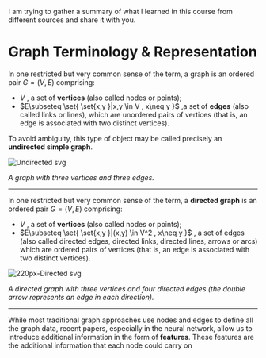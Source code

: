 I am trying to gather a summary of what I learned in this course from different sources and share it with you.

# Graph Terminology & Representation

In one restricted but very common sense of the term, a graph is an ordered pair $G=(V,E)$ comprising: 

  - $V$ , a set of **vertices** (also called nodes or points);
  - $E\subseteq  \set{   \set{x,y \}|x,y \in V , x\neq y \}$ ,a set of **edges** (also called links or lines), which are unordered pairs of vertices (that is, an edge is associated with two distinct vertices).
  
  To avoid ambiguity, this type of object may be called precisely an **undirected simple graph**. 
  

![Undirected svg](https://user-images.githubusercontent.com/47760229/190175645-47339095-3134-4184-866c-d752cbc16b8e.png)

*A graph with three vertices and three edges.*

------

In one restricted but very common sense of the term, a **directed graph** is an ordered pair $G=(V,E)$ comprising:

  - $V$ , a set of **vertices** (also called nodes or points);
  - $E\subseteq  \set{   \set{x,y \}|(x,y) \in V^2 , x\neq y \}$ , a set of edges (also called directed edges, directed links, directed lines, arrows or arcs) which are ordered pairs of vertices (that is, an edge is associated with two distinct vertices).

![220px-Directed svg](https://user-images.githubusercontent.com/47760229/190177608-65c9c6e5-386d-4170-bcfe-5a233eb51fc5.png)

*A directed graph with three vertices and four directed edges (the double arrow represents an edge in each direction).*

----------
While most traditional graph approaches use nodes and edges to define all the graph data, recent papers, especially in the neural network, allow us to introduce additional information in the form of **features**. These features are the additional information that each node could carry on

